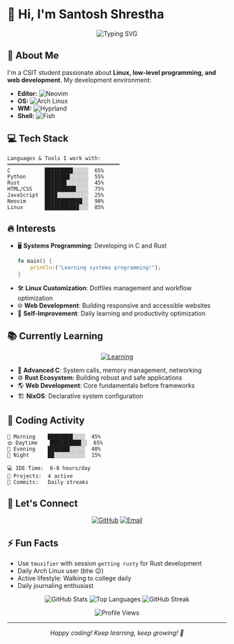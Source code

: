 # 👋 Hi, I'm Santosh Shrestha
<div align="center">
  <img src="https://readme-typing-svg.herokuapp.com?font=Fira+Code&weight=600&size=30&pause=1000&color=6A5ACD&center=true&vCenter=true&width=600&lines=Systems+Programmer;Linux+Enthusiast;Web+Developer;Lifelong+Learner" alt="Typing SVG" />
</div>

## 🚀 About Me
I'm a CSIT student passionate about **Linux, low-level programming, and web development**. My development environment:
- **Editor:** ![Neovim](https://img.shields.io/badge/Editor-Neovim-blue?style=flat&logo=neovim&logoColor=white)
- **OS:** ![Arch Linux](https://img.shields.io/badge/OS-Arch%20Linux-blue?style=flat&logo=arch-linux&logoColor=white)
- **WM:** ![Hyprland](https://img.shields.io/badge/WM-Hyprland-purple?style=flat)
- **Shell:** ![Fish](https://img.shields.io/badge/Shell-Fish-orange?style=flat&logo=fish&logoColor=white)

## 💻 Tech Stack
```text
Languages & Tools I work with:
════════════════════════════════════
C           █████████░░░░░  65%
Python      ████████░░░░░░  55%
Rust        ███████░░░░░░░  45%
HTML/CSS    ██████████░░░░  75%
JavaScript  ████░░░░░░░░░░  25%
Neovim      ████████████░░  90%
Linux       ███████████░░░  85%
```

## 🔥 Interests
- 🖥️ **Systems Programming**: Developing in C and Rust
  ```rust
  fn main() {
      println!("Learning systems programming!");
  }
  ```
- 🛠️ **Linux Customization**: Dotfiles management and workflow optimization
- 🌐 **Web Development**: Building responsive and accessible websites
- 📖 **Self-Improvement**: Daily learning and productivity optimization

## 📚 Currently Learning
<div align="center">
  
[![Learning](https://skillicons.dev/icons?i=c,rust,html,css,linux,vim)](https://skillicons.dev)

</div>

- 📌 **Advanced C**: System calls, memory management, networking
- ⚙️ **Rust Ecosystem**: Building robust and safe applications
- 🌎 **Web Development**: Core fundamentals before frameworks
- 🏗️ **NixOS**: Declarative system configuration

## 💼 Coding Activity
```text
🌅 Morning    ████████░░░░  45%
🌞 Daytime    ██████████░░  65%
🌚 Evening    ███████░░░░░  40%
🌙 Night      ██░░░░░░░░░░  15%

💻 IDE Time:  6-8 hours/day
📝 Projects:  4 active
🎯 Commits:   Daily streaks
```

## 🤝 Let's Connect
<div align="center">
  
[![GitHub](https://img.shields.io/badge/GitHub-SantoshShrestha11-black?style=for-the-badge&logo=github)](https://github.com/SantoshShrestha11)
[![Email](https://img.shields.io/badge/Email-Contact%20Me-red?style=for-the-badge&logo=gmail)](mailto:santoshshresthasantoshshrestha@gmail.com)

</div>

## ⚡ Fun Facts
- Use `tmuxifier` with session `getting rusty` for Rust development
- Daily Arch Linux user (btw 😉)
- Active lifestyle: Walking to college daily
- Daily journaling enthusiast

<div align="center">
  
![GitHub Stats](https://github-readme-stats.vercel.app/api?username=SantoshShrestha11&show_icons=true&theme=tokyonight)
![Top Languages](https://github-readme-stats.vercel.app/api/top-langs/?username=SantoshShrestha11&layout=compact&theme=tokyonight)
![GitHub Streak](https://github-readme-streak-stats.herokuapp.com/?user=SantoshShrestha11&theme=tokyonight)
  
![Profile Views](https://komarev.com/ghpvc/?username=SantoshShrestha11&color=blueviolet)

</div>

---
<div align="center">
  <i>Happy coding! Keep learning, keep growing! 🚀</i>
</div>
